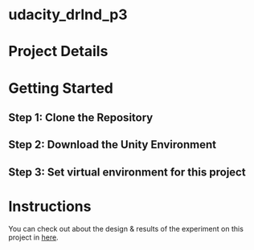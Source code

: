 # udacity_drlnd_p3

# Project Details


# Getting Started

## Step 1: Clone the Repository

## Step 2: Download the Unity Environment

## Step 3: Set virtual environment for this project

# Instructions

You can check out about the design & results of the experiment on this project in [here]().

